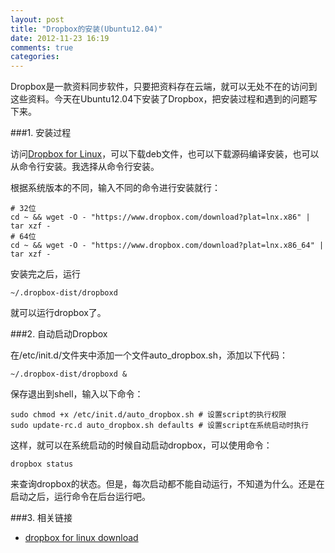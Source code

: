 ```yaml
---
layout: post
title: "Dropbox的安装(Ubuntu12.04)"
date: 2012-11-23 16:19
comments: true
categories: 
---
```

Dropbox是一款资料同步软件，只要把资料存在云端，就可以无处不在的访问到这些资料。今天在Ubuntu12.04下安装了Dropbox，把安装过程和遇到的问题写下来。

###1. 安装过程

访问[Dropbox for Linux](https://www.dropbox.com/install?os=linux)，可以下载deb文件，也可以下载源码编译安装，也可以从命令行安装。我选择从命令行安装。

根据系统版本的不同，输入不同的命令进行安装就行：

    # 32位
    cd ~ && wget -O - "https://www.dropbox.com/download?plat=lnx.x86" | tar xzf - 
    # 64位
    cd ~ && wget -O - "https://www.dropbox.com/download?plat=lnx.x86_64" | tar xzf -

安装完之后，运行
    
    ~/.dropbox-dist/dropboxd

就可以运行dropbox了。

###2. 自动启动Dropbox

在/etc/init.d/文件夹中添加一个文件auto_dropbox.sh，添加以下代码：
    
    ~/.dropbox-dist/dropboxd &

保存退出到shell，输入以下命令：
   
    sudo chmod +x /etc/init.d/auto_dropbox.sh # 设置script的执行权限
    sudo update-rc.d auto_dropbox.sh defaults # 设置script在系统启动时执行

这样，就可以在系统启动的时候自动启动dropbox，可以使用命令：
  
    dropbox status

来查询dropbox的状态。但是，每次启动都不能自动运行，不知道为什么。还是在启动之后，运行命令在后台运行吧。

###3. 相关链接
* [dropbox for linux download](https://www.dropbox.com/install?os=linux)

